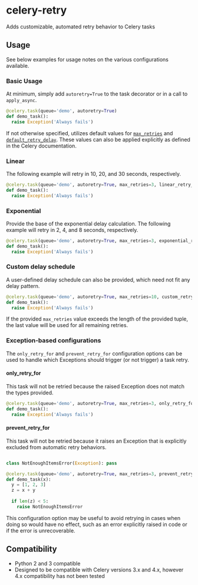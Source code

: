 # celery-retry
Adds customizable, automated retry behavior to Celery tasks

## Usage
See below examples for usage notes on the various configurations available.

### Basic Usage
At minimum, simply add `autoretry=True` to the task decorator or in a call to `apply_async`.

```python
@celery.task(queue='demo', autoretry=True)
def demo_task():
  raise Exception('Always fails')
```

If not otherwise specified, utilizes default values for [`max_retries`](http://docs.celeryproject.org/en/3.1/reference/celery.app.task.html?#celery.app.task.Task.max_retries) and [`default_retry_delay`](http://docs.celeryproject.org/en/3.1/reference/celery.app.task.html?#celery.app.task.Task.default_retry_delay).  These values can also be applied explicitly
as defined in the Celery documentation.

### Linear
The following example will retry in 10, 20, and 30 seconds, respectively.

```python
@celery.task(queue='demo', autoretry=True, max_retries=3, linear_retry_delay=10)
def demo_task():
  raise Exception('Always fails')
```

### Exponential
Provide the base of the exponential delay calculation.  The following example will retry in 2, 4, and 8 seconds, respectively.

```python
@celery.task(queue='demo', autoretry=True, max_retries=3, exponential_retry_delay_base=2)
def demo_task():
  raise Exception('Always fails')
```

### Custom delay schedule
A user-defined delay schedule can also be provided, which need not fit any delay pattern.

```python
@celery.task(queue='demo', autoretry=True, max_retries=10, custom_retry_delay_schedule=(5, 15, 30, 90))
def demo_task():
  raise Exception('Always fails')
```

If the provided `max_retries` value exceeds the length of the provided tuple, the last value will be used for all remaining retries.

### Exception-based configurations
The `only_retry_for` and `prevent_retry_for` configuration options can be used to handle which Exceptions should trigger (or not trigger) a task retry.

#### only_retry_for
This task will not be retried because the raised Exception does not match the types provided.

```python
@celery.task(queue='demo', autoretry=True, max_retries=3, only_retry_for=(sqlalchemy.exc.OperationalError, sqlalchemy.exc.InternalError))
def demo_task():
  raise Exception('Always fails')
```

#### prevent_retry_for
This task will not be retried because it raises an Exception that is explicitly excluded from automatic retry behaviors.

```python

class NotEnoughItemsError(Exception): pass

@celery.task(queue='demo', autoretry=True, max_retries=3, prevent_retry_for=(NotEnoughItemsError, ))
def demo_task(x):
  y = [1, 2, 3]
  z = x + y
  
  if len(z) < 5:
    raise NotEnoughItemsError
```

This configuration option may be useful to avoid retrying in cases when doing so would have no effect, such as an error explicitly raised in code or if the error is unrecoverable.

## Compatibility

- Python 2 and 3 compatible
- Designed to be compatible with Celery versions 3.x and 4.x, however 4.x compatibility has not been tested
